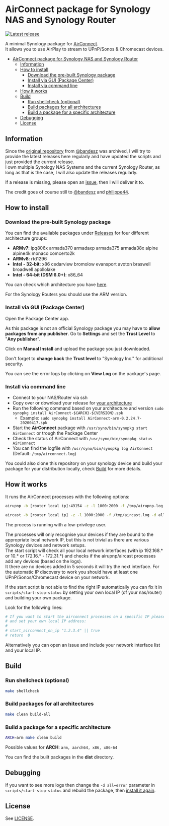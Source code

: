 # AirConnect package for Synology NAS and Synology Router

[![Latest release](https://img.shields.io/github/v/release/eizedev/AirConnect-Synology)](https://github.com/eizedev/AirConnect-Synology/releases/latest)

A minimal Synology package for [AirConnect](https://github.com/philippe44/AirConnect).  
It allows you to use AirPlay to stream to UPnP/Sonos & Chromecast devices.

- [AirConnect package for Synology NAS and Synology Router](#airconnect-package-for-synology-nas-and-synology-router)
  - [Information](#information)
  - [How to install](#how-to-install)
    - [Download the pre-built Synology package](#download-the-pre-built-synology-package)
    - [Install via GUI (Package Center)](#install-via-gui-package-center)
    - [Install via command line](#install-via-command-line)
  - [How it works](#how-it-works)
  - [Build](#build)
    - [Run shellcheck (optional)](#run-shellcheck-optional)
    - [Build packages for all architectures](#build-packages-for-all-architectures)
    - [Build a package for a specific architecture](#build-a-package-for-a-specific-architecture)
  - [Debugging](#debugging)
  - [License](#license)

## Information

Since the [original repository](https://github.com/bandesz/AirConnect-Synology) from [@bandesz](https://github.com/bandesz) was archived, I will try to provide the latest releases here regularly and have updated the scripts and just provided the current release.  
I own multiple Synology NAS Systems and the current Synology Router, as long as that is the case, I will also update the releases regularly.

If a release is missing, please open an [issue](https://github.com/eizedev/AirConnect-Synology/issues), then I will deliver it to.

The credit goes of course still to [@bandesz](https://github.com/bandesz) and [philippe44](https://github.com/philippe44).  

## How to install

### Download the pre-built Synology package

You can find the available packages under [Releases](https://github.com/eizedev/AirConnect-Synology/releases) for four different architecture groups:

- **ARMv7**: ipq806x armada370 armadaxp armada375 armada38x alpine alpine4k monaco comcerto2k
- **ARMv8**: rtd1296
- **Intel - 32-bit**: x86 cedarview bromolow evansport avoton braswell broadwell apollolake
- **Intel - 64-bit (DSM 6.0+)**: x86_64

You can check which architecture you have [here](https://www.synology.com/en-us/knowledgebase/DSM/tutorial/Compatibility_Peripherals/What_kind_of_CPU_does_my_NAS_have).

For the Synology Routers you should use the ARM version.

### Install via GUI (Package Center)

Open the Package Center app.

As this package is not an official Synology package you may have to **allow packages from any publisher**. Go to **Settings** and set the **Trust Level** to "**Any publisher**".

Click on **Manual Install** and upload the package you just downloaded.

Don't forget to **change back** the **Trust level** to "Synology Inc." for additional security.

You can see the error logs by clicking on **View Log** on the package's page.  

### Install via command line

- Connect to your NAS/Router via ssh
- Copy over or download your release for [your architecture](#download-the-pre-built-synology-package)
- Run the following command based on your architecture and version `sudo synopkg install AirConnect-${ARCH}-${VERSION}.spk`
  - Example: `sudo synopkg install AirConnect-arm-0.2.24.7-20200417.spk`
- Start the **AirConnect** package with `/usr/syno/bin/synopkg start AirConnect` or trough the Package Center
- Check the status of AirConnect with `/usr/syno/bin/synopkg status AirConnect`
- You can find the logfile with `/usr/syno/bin/synopkg log AirConnect` (Default: `/tmp/airconnect.log`)

You could also clone this repository on your synology device and build your package for your distribution locally, check [Build](#build) for more details.

## How it works

It runs the AirConnect processes with the following options:

```bash
airupnp -b [router local ip]:49154 -z -l 1000:2000 -f /tmp/airupnp.log -d all=error -d main=info

aircast -b [router local ip] -z -l 1000:2000 -f /tmp/aircast.log -d all=error -d main=info
```

The process is running with a low-privilege user.

The processes will only recognise your devices if they are bound to the appropriate local network IP, but this is not trivial as there are various Synology devices and network setups.  
The start script will check all your local network interfaces (with ip 192.168.* or 10.* or 172.16.* - 172.31.*) and checks if the airupnp/aircast processes add any devices (based on the logs).  
It there are no devices added in 5 seconds it will try the next interface. For the automatic IP discovery to work you should have at least one UPnP/Sonos/Chromecast device on your network.

If the start script is not able to find the right IP automatically you can fix it in `scripts/start-stop-status` by setting your own local IP (of your nas/router) and building your own package.

Look for the following lines:

```bash
# If you want to start the airconnect processes on a specific IP please uncomment the following lines
# and set your own local IP address:
#
# start_airconnect_on_ip "1.2.3.4" || true
# return  0
```

Alternatively you can open an issue and include your network interface list and your local IP.

## Build

### Run shellcheck (optional)

```bash
make shellcheck
```

### Build packages for all architectures

```bash
make clean build-all
```

### Build a package for a specific architecture

```bash
ARCH=arm make clean build
```

Possible values for **ARCH**: `arm, aarch64, x86, x86-64`

You can find the built packages in the **dist** directory.

## Debugging

If you want to see more logs then change the `-d all=error` parameter in `scripts/start-stop-status` and rebuild the package, then [install it again](#install-via-command-line).

## License

See [LICENSE](https://github.com/philippe44/AirConnect/blob/master/LICENSE).
